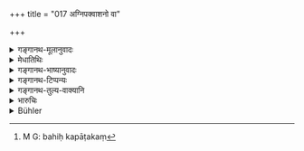 +++
title = "017 अग्निपक्वाशनो वा"

+++

<details><summary>गङ्गानथ-मूलानुवादः</summary>

He may be one living on food cooked by fire, or one eating only what Ripens in its own time; he may use the stone for grinding or he may use his teeth as the mortar.—(17).
</details>

<details><summary>मेधातिथिः</summary>

अग्निना पक्वं शाकौदनादि, तदशनं यस्य सो **ऽग्निपक्वाशनः** । काले स्वयम् एव यत् पक्वं तद् एव भुञ्जीत वार्क्षं फलम् । अथ वा धान्यानाम् एव नीवारादीनां निष्पिष्येदं भक्षणम् । अश्मभिः पाषाणैः कुट्टयित्वा पिष्टरूपं कृत्वा भुञ्जीत । यद् वा यदृतूपपन्नं वृन्तकादिभिर् बहिस् तुषकपाटकं[^४] तद् अश्मभिर् अपनीय कवाटम् अन्तःफलं भक्षयेत् । दन्ता उलूखलम् अस्य **दन्तोलूखलिकः** । दन्तैस् तुषकवाटम् अपनीय भक्षयेत् । असत्य् अपि संस्कारे स न कर्तव्यः । यदि वा पूर्ववद् अशनविशेषोपलक्षणम्- तादृशम् अश्नीयाद् यद् अस्य दन्ता एव उलूखलकार्यम् अवघातं संपादयन्ति ॥ ६.१७ ॥


[^४]:
     M G: bahiḥ kapāṭakaṃ
</details>

<details><summary>गङ्गानथ-भाष्यानुवादः</summary>

‘*One living on food cooked by fire*’.—One whose food consists of
vegetables and rice &c. cooked by fire.

Or he may rat only such fruits of trees as ripen themselves in their
season.

Or his food may consist of flour obtained by grinding *nīvāra* and other
grains. That is, he should grind these grains, and having thus turned
them into dough, eat. it.

Or this phrase may mean that those nuts that ripen in their own season,
and which have a kernel beneath a hard crust,—the outer crust of these
should be broken with stone and the inner kernel eaten.

‘*Dantolūkhalikaḥ*’.—One who has his teeth for the mortar. That is the
outer crust of nuts may be removed with the teeth. This however ought
not to be done even though the nut may have been cleaned.

Or the phrase may be taken as qualifying the eating; the sense being
that—‘he shall eat in such a way that his teeth may serve the purposes
of the mortar, in the thumping and removing of chaff’.—(17).
</details>

<details><summary>गङ्गानथ-टिप्पन्यः</summary>

This verse is quoted in *Aparārka* (p. 942);—and the first half in
*Mitākṣarā* (on 3.49).
</details>

<details><summary>गङ्गानथ-तुल्य-वाक्यानि</summary>

*Bodhāyana* (3.3.1-3, 9-12),—‘Hermits belong to two classes—those who
cook, and those who do not cook, food;—those who cook are of five
kinds—those who eat everything that the forest contains, those who live
on unhusked grain, those who eat bulbs and roots, those who eat fruits
and those who eat pot-herbs. Those who do not cook are of five
kinds—those who avoid the use of iron and other implements, those who
ṭake food with the band, those who take it with the mouth, those who
subsist on water only, and those who live on air only.’

*Viṣṇu* (95, 14, 15).—‘He shall break his food with stones; or he shall
use his teeth as a pestle.’

*Yājñavalkya* (3, 49).—‘He shall use his teeth as the pestle; or he may
eat only such fruits as ripen in their own time; or he may use stone for
breaking what he eats.’
</details>

<details><summary>भारुचिः</summary>

अग्निपक्वभुक् कालपक्वभुग् अश्मकुत्तभुग् इत्य् एते दन्तोलूखलिकाः ॥ ६.१७ ॥
</details>

<details><summary>Bühler</summary>

017	He may eat either what has been cooked with fire, or what has been ripened by time; he either may use a stone for grinding, or his teeth may be his mortar.
</details>
